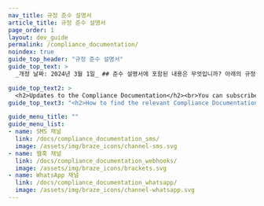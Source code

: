 ```yaml
---
nav_title: 규정 준수 설명서
article_title: 규정 준수 설명서
page_order: 1
layout: dev_guide
permalink: /compliance_documentation/
noindex: true
guide_top_header: "규정 준수 설명서"
guide_top_text: >
  _개정 날짜: 2024년 3월 1일_ ## 준수 설명서에 포함된 내용은 무엇입니까? 아래의 규정 준수 설명서는 귀하가 구매한 제품, 채널, 기능, 기능성 또는 서비스에 적용되는 특정 조건을 명시합니다. * 고객이 타사 제공자의 제품, 웹사이트, 애플리케이션 또는 서비스와 상호 작용하거나 통합하거나 액세스할 수 있도록 하는 Braze 서비스 기능의 경우, 준수 설명서에는 해당 기능 사용에 적용되는 타사 제공자 조건이 포함되어 있습니다. * Braze 제품, 채널, 기능, 기능성 또는 서비스 사용을 위해 Braze 고객이 준수해야 하는 일반 산업 관행 및 표준.

guide_top_text2: >
  <h2>Updates to the Compliance Documentation</h2><br>You can subscribe to receive updates to our documentation (including the Compliance Documentation) through [Braze’s GitHub repository](https://github.com/braze-inc/braze-docs).
guide_top_text3: "<h2>How to find the relevant Compliance Documentation</h2><br>Below is the list of our products, channels, features, functionalities and services that have applicable Compliance Documentation. If you are using multiple products, all relevant Compliance Documentation applies."

guide_menu_title: ""
guide_menu_list:
- name: SMS 채널
  link: /docs/compliance_documentation_sms/
  image: /assets/img/braze_icons/channel-sms.svg
- name: 웹훅 채널
  link: /docs/compliance_documentation_webhooks/
  image: /assets/img/braze_icons/brackets.svg
- name: WhatsApp 채널
  link: /docs/compliance_documentation_whatsapp/
  image: /assets/img/braze_icons/channel-whatsapp.svg
---
```

